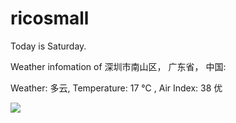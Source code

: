 # ricosmall

Today is Saturday.

Weather infomation of 深圳市南山区， 广东省， 中国: 

Weather: 多云, Temperature: 17 ℃ , Air Index: 38 优

<img src="https://github-readme-stats.vercel.app/api?username=ricosmall&show_icons=true" />
